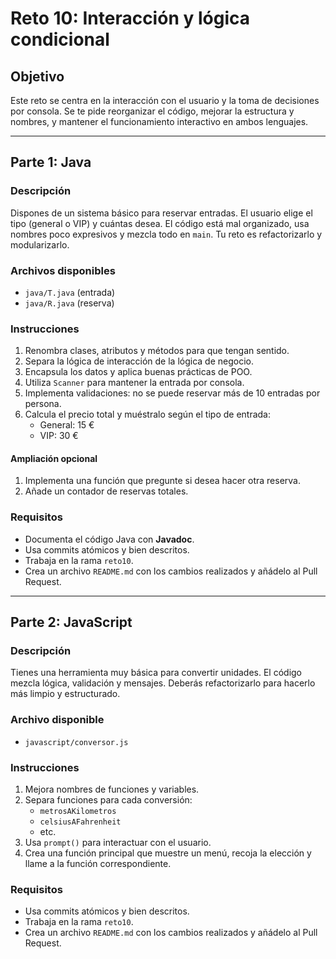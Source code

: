 # Reto 10: Interacción y lógica condicional

## Objetivo

Este reto se centra en la interacción con el usuario y la toma de decisiones por consola. Se te pide reorganizar el código, mejorar la estructura y nombres, y mantener el funcionamiento interactivo en ambos lenguajes.

---

## Parte 1: Java

### Descripción

Dispones de un sistema básico para reservar entradas. El usuario elige el tipo (general o VIP) y cuántas desea. El código está mal organizado, usa nombres poco expresivos y mezcla todo en `main`. Tu reto es refactorizarlo y modularizarlo.

### Archivos disponibles

- `java/T.java` (entrada)
- `java/R.java` (reserva)

### Instrucciones

1. Renombra clases, atributos y métodos para que tengan sentido.
2. Separa la lógica de interacción de la lógica de negocio.
3. Encapsula los datos y aplica buenas prácticas de POO.
4. Utiliza `Scanner` para mantener la entrada por consola.
5. Implementa validaciones: no se puede reservar más de 10 entradas por persona.
6. Calcula el precio total y muéstralo según el tipo de entrada:
   - General: 15 €
   - VIP: 30 €

#### Ampliación opcional

1. Implementa una función que pregunte si desea hacer otra reserva.
2. Añade un contador de reservas totales.

### Requisitos

- Documenta el código Java con **Javadoc**.
- Usa commits atómicos y bien descritos.
- Trabaja en la rama `reto10`.
- Crea un archivo `README.md` con los cambios realizados y añádelo al Pull Request.

---

## Parte 2: JavaScript

### Descripción

Tienes una herramienta muy básica para convertir unidades. El código mezcla lógica, validación y mensajes. Deberás refactorizarlo para hacerlo más limpio y estructurado.

### Archivo disponible

- `javascript/conversor.js`

### Instrucciones

1. Mejora nombres de funciones y variables.
2. Separa funciones para cada conversión:
   - `metrosAKilometros`
   - `celsiusAFahrenheit`
   - etc.
3. Usa `prompt()` para interactuar con el usuario.
4. Crea una función principal que muestre un menú, recoja la elección y llame a la función correspondiente.

### Requisitos

- Usa commits atómicos y bien descritos.
- Trabaja en la rama `reto10`.
- Crea un archivo `README.md` con los cambios realizados y añádelo al Pull Request.
